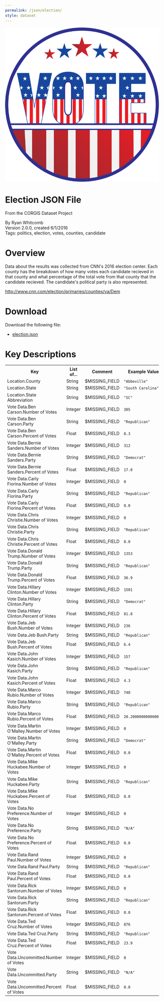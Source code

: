 ```yaml
---
permalink: /json/election/
style: dataset
---
```


<img class="img-thumbnail float-right"
     src="/images/datasets/election-icon.png"
     alt="election icon"
     role="presentation">

# Election JSON File

<p class='lead'>From the CORGIS Dataset Project</p>

<span class='text-muted'>By Ryan Whitcomb</span><br>
<span class='text-muted'>Version 2.0.0, created 6/1/2016</span><br>
<span class='text-muted'>Tags: politics, election, votes, counties, candidate</span>

# Overview

Data about the results was collected from CNN's 2016 election center.  Each county has the breakdown of how many votes each candidate recieved in that county and what percentage of the total vote from that county that the candidate recieved.  The candidate's political party is also represented.


<http://www.cnn.com/election/primaries/counties/va/Dem>




# Download

Download the following file:

* <a href='../../datasets/json/election/election.json' download>election.json <span class="fas fa-download"></span></a>

# Key Descriptions
    
<table class='table table-condensed table-striped table-bordered table-hover'>
<tr>
    <th class=''>Key</th>
    <th class=''>List of...</th>
    <th class=''>Comment</th>
    <th class=''>Example Value</th>
</tr>

<tr>
    <td>Location.County</td>
    <td>String</td> 
    <td>$MISSING_FIELD</td>
    <td><code>"Abbeville"</code></td>
</tr>

<tr>
    <td>Location.State</td>
    <td>String</td> 
    <td>$MISSING_FIELD</td>
    <td><code>"South Carolina"</code></td>
</tr>

<tr>
    <td>Location.State Abbreviation</td>
    <td>String</td> 
    <td>$MISSING_FIELD</td>
    <td><code>"SC"</code></td>
</tr>

<tr>
    <td>Vote Data.Ben Carson.Number of Votes</td>
    <td>Integer</td> 
    <td>$MISSING_FIELD</td>
    <td><code>305</code></td>
</tr>

<tr>
    <td>Vote Data.Ben Carson.Party</td>
    <td>String</td> 
    <td>$MISSING_FIELD</td>
    <td><code>"Republican"</code></td>
</tr>

<tr>
    <td>Vote Data.Ben Carson.Percent of Votes</td>
    <td>Float</td> 
    <td>$MISSING_FIELD</td>
    <td><code>8.3</code></td>
</tr>

<tr>
    <td>Vote Data.Bernie Sanders.Number of Votes</td>
    <td>Integer</td> 
    <td>$MISSING_FIELD</td>
    <td><code>312</code></td>
</tr>

<tr>
    <td>Vote Data.Bernie Sanders.Party</td>
    <td>String</td> 
    <td>$MISSING_FIELD</td>
    <td><code>"Democrat"</code></td>
</tr>

<tr>
    <td>Vote Data.Bernie Sanders.Percent of Votes</td>
    <td>Float</td> 
    <td>$MISSING_FIELD</td>
    <td><code>17.0</code></td>
</tr>

<tr>
    <td>Vote Data.Carly Fiorina.Number of Votes</td>
    <td>Integer</td> 
    <td>$MISSING_FIELD</td>
    <td><code>0</code></td>
</tr>

<tr>
    <td>Vote Data.Carly Fiorina.Party</td>
    <td>String</td> 
    <td>$MISSING_FIELD</td>
    <td><code>"Republican"</code></td>
</tr>

<tr>
    <td>Vote Data.Carly Fiorina.Percent of Votes</td>
    <td>Float</td> 
    <td>$MISSING_FIELD</td>
    <td><code>0.0</code></td>
</tr>

<tr>
    <td>Vote Data.Chris Christie.Number of Votes</td>
    <td>Integer</td> 
    <td>$MISSING_FIELD</td>
    <td><code>0</code></td>
</tr>

<tr>
    <td>Vote Data.Chris Christie.Party</td>
    <td>String</td> 
    <td>$MISSING_FIELD</td>
    <td><code>"Republican"</code></td>
</tr>

<tr>
    <td>Vote Data.Chris Christie.Percent of Votes</td>
    <td>Float</td> 
    <td>$MISSING_FIELD</td>
    <td><code>0.0</code></td>
</tr>

<tr>
    <td>Vote Data.Donald Trump.Number of Votes</td>
    <td>Integer</td> 
    <td>$MISSING_FIELD</td>
    <td><code>1353</code></td>
</tr>

<tr>
    <td>Vote Data.Donald Trump.Party</td>
    <td>String</td> 
    <td>$MISSING_FIELD</td>
    <td><code>"Republican"</code></td>
</tr>

<tr>
    <td>Vote Data.Donald Trump.Percent of Votes</td>
    <td>Float</td> 
    <td>$MISSING_FIELD</td>
    <td><code>36.9</code></td>
</tr>

<tr>
    <td>Vote Data.Hillary Clinton.Number of Votes</td>
    <td>Integer</td> 
    <td>$MISSING_FIELD</td>
    <td><code>1501</code></td>
</tr>

<tr>
    <td>Vote Data.Hillary Clinton.Party</td>
    <td>String</td> 
    <td>$MISSING_FIELD</td>
    <td><code>"Democrat"</code></td>
</tr>

<tr>
    <td>Vote Data.Hillary Clinton.Percent of Votes</td>
    <td>Float</td> 
    <td>$MISSING_FIELD</td>
    <td><code>81.8</code></td>
</tr>

<tr>
    <td>Vote Data.Jeb Bush.Number of Votes</td>
    <td>Integer</td> 
    <td>$MISSING_FIELD</td>
    <td><code>236</code></td>
</tr>

<tr>
    <td>Vote Data.Jeb Bush.Party</td>
    <td>String</td> 
    <td>$MISSING_FIELD</td>
    <td><code>"Republican"</code></td>
</tr>

<tr>
    <td>Vote Data.Jeb Bush.Percent of Votes</td>
    <td>Float</td> 
    <td>$MISSING_FIELD</td>
    <td><code>6.4</code></td>
</tr>

<tr>
    <td>Vote Data.John Kasich.Number of Votes</td>
    <td>Integer</td> 
    <td>$MISSING_FIELD</td>
    <td><code>157</code></td>
</tr>

<tr>
    <td>Vote Data.John Kasich.Party</td>
    <td>String</td> 
    <td>$MISSING_FIELD</td>
    <td><code>"Republican"</code></td>
</tr>

<tr>
    <td>Vote Data.John Kasich.Percent of Votes</td>
    <td>Float</td> 
    <td>$MISSING_FIELD</td>
    <td><code>4.3</code></td>
</tr>

<tr>
    <td>Vote Data.Marco Rubio.Number of Votes</td>
    <td>Integer</td> 
    <td>$MISSING_FIELD</td>
    <td><code>740</code></td>
</tr>

<tr>
    <td>Vote Data.Marco Rubio.Party</td>
    <td>String</td> 
    <td>$MISSING_FIELD</td>
    <td><code>"Republican"</code></td>
</tr>

<tr>
    <td>Vote Data.Marco Rubio.Percent of Votes</td>
    <td>Float</td> 
    <td>$MISSING_FIELD</td>
    <td><code>20.200000000000003</code></td>
</tr>

<tr>
    <td>Vote Data.Martin O'Malley.Number of Votes</td>
    <td>Integer</td> 
    <td>$MISSING_FIELD</td>
    <td><code>0</code></td>
</tr>

<tr>
    <td>Vote Data.Martin O'Malley.Party</td>
    <td>String</td> 
    <td>$MISSING_FIELD</td>
    <td><code>"Democrat"</code></td>
</tr>

<tr>
    <td>Vote Data.Martin O'Malley.Percent of Votes</td>
    <td>Float</td> 
    <td>$MISSING_FIELD</td>
    <td><code>0.0</code></td>
</tr>

<tr>
    <td>Vote Data.Mike Huckabee.Number of Votes</td>
    <td>Integer</td> 
    <td>$MISSING_FIELD</td>
    <td><code>0</code></td>
</tr>

<tr>
    <td>Vote Data.Mike Huckabee.Party</td>
    <td>String</td> 
    <td>$MISSING_FIELD</td>
    <td><code>"Republican"</code></td>
</tr>

<tr>
    <td>Vote Data.Mike Huckabee.Percent of Votes</td>
    <td>Float</td> 
    <td>$MISSING_FIELD</td>
    <td><code>0.0</code></td>
</tr>

<tr>
    <td>Vote Data.No Preference.Number of Votes</td>
    <td>Integer</td> 
    <td>$MISSING_FIELD</td>
    <td><code>0</code></td>
</tr>

<tr>
    <td>Vote Data.No Preference.Party</td>
    <td>String</td> 
    <td>$MISSING_FIELD</td>
    <td><code>"N/A"</code></td>
</tr>

<tr>
    <td>Vote Data.No Preference.Percent of Votes</td>
    <td>Float</td> 
    <td>$MISSING_FIELD</td>
    <td><code>0.0</code></td>
</tr>

<tr>
    <td>Vote Data.Rand Paul.Number of Votes</td>
    <td>Integer</td> 
    <td>$MISSING_FIELD</td>
    <td><code>0</code></td>
</tr>

<tr>
    <td>Vote Data.Rand Paul.Party</td>
    <td>String</td> 
    <td>$MISSING_FIELD</td>
    <td><code>"Republican"</code></td>
</tr>

<tr>
    <td>Vote Data.Rand Paul.Percent of Votes</td>
    <td>Float</td> 
    <td>$MISSING_FIELD</td>
    <td><code>0.0</code></td>
</tr>

<tr>
    <td>Vote Data.Rick Santorum.Number of Votes</td>
    <td>Integer</td> 
    <td>$MISSING_FIELD</td>
    <td><code>0</code></td>
</tr>

<tr>
    <td>Vote Data.Rick Santorum.Party</td>
    <td>String</td> 
    <td>$MISSING_FIELD</td>
    <td><code>"Republican"</code></td>
</tr>

<tr>
    <td>Vote Data.Rick Santorum.Percent of Votes</td>
    <td>Float</td> 
    <td>$MISSING_FIELD</td>
    <td><code>0.0</code></td>
</tr>

<tr>
    <td>Vote Data.Ted Cruz.Number of Votes</td>
    <td>Integer</td> 
    <td>$MISSING_FIELD</td>
    <td><code>876</code></td>
</tr>

<tr>
    <td>Vote Data.Ted Cruz.Party</td>
    <td>String</td> 
    <td>$MISSING_FIELD</td>
    <td><code>"Republican"</code></td>
</tr>

<tr>
    <td>Vote Data.Ted Cruz.Percent of Votes</td>
    <td>Float</td> 
    <td>$MISSING_FIELD</td>
    <td><code>23.9</code></td>
</tr>

<tr>
    <td>Vote Data.Uncommitted.Number of Votes</td>
    <td>Integer</td> 
    <td>$MISSING_FIELD</td>
    <td><code>0</code></td>
</tr>

<tr>
    <td>Vote Data.Uncommitted.Party</td>
    <td>String</td> 
    <td>$MISSING_FIELD</td>
    <td><code>"N/A"</code></td>
</tr>

<tr>
    <td>Vote Data.Uncommitted.Percent of Votes</td>
    <td>Float</td> 
    <td>$MISSING_FIELD</td>
    <td><code>0.0</code></td>
</tr>

</table>